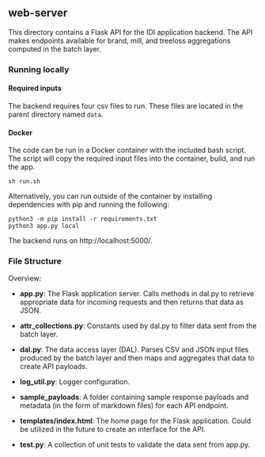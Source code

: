 ## web-server
This directory contains a Flask API for the IDI application backend. The API makes endpoints available for brand, mill, and treeloss aggregations computed in the batch layer.


### Running locally

#### Required inputs
The backend requires four csv files to run. These files are located in the parent directory named `data`.

#### Docker
The code can be run in a Docker container with the included bash script. The script will copy the required input files into the container, build, and run the app.
```
sh run.sh
```

Alternatively, you can run outside of the container by installing dependencies with pip and running the following:
```
python3 -m pip install -r requirements.txt
python3 app.py local
```

The backend runs on http://localhost:5000/.

### File Structure
Overview:

* **app.py**: The Flask application server. Calls methods in dal.py to retrieve appropriate data for incoming requests and then returns that data as JSON.

* **attr_collections.py**: Constants used by dal.py to filter data sent from the batch layer.

* **dal.py**:  The data access layer (DAL). Parses CSV and JSON input files produced by the batch layer and then maps and aggregates that data to create API payloads.

* **log_util.py**: Logger configuration.

* **sample_payloads**: A folder containing sample response payloads and metadata (in the form of markdown files) for each API endpoint.

* **templates/index.html**: The home page for the Flask application. Could be utilized in the future to create an interface for the API.

* **test.py**: A collection of unit tests to validate the data sent from app.py.
